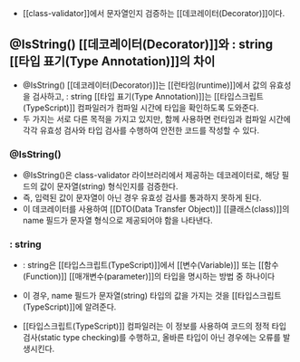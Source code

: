 - [[class-validator]]에서 문자열인지 검증하는 [[데코레이터(Decorator)]]이다.


## @IsString() [[데코레이터(Decorator)]]와 : string [[타입 표기(Type Annotation)]]의 차이

- @IsString() [[데코레이터(Decorator)]]는 [[런타임(runtime)]]에서 값의 유효성을 검사하고, : string [[타입 표기(Type Annotation)]]는  [[타입스크립트(TypeScript)]] 컴파일러가 컴파일 시간에 타입을 확인하도록 도와준다.
- 두 가지는 서로 다른 목적을 가지고 있지만, 함께 사용하면 런타임과 컴파일 시간에 각각 유효성 검사와 타입 검사를 수행하여 안전한 코드를 작성할 수 있다.

### @IsString()

- @IsString()은 class-validator 라이브러리에서 제공하는 데코레이터로, 해당 필드의 값이 문자열(string) 형식인지를 검증한다. 
- 즉, 입력된 값이 문자열이 아닌 경우 유효성 검사를 통과하지 못하게 된다.
- 이 데코레이터를 사용하여 [[DTO(Data Transfer Object)]] [[클래스(class)]]의 name 필드가 문자열 형식으로 제공되어야 함을 나타낸다.

### : string
- : string은 [[타입스크립트(TypeScript)]]에서 [[변수(Variable)]] 또는 [[함수(Function)]] [[매개변수(parameter)]]의 타입을 명시하는 방법 중 하나이다

- 이 경우, name 필드가 문자열(string) 타입의 값을 가지는 것을 [[타입스크립트(TypeScript)]]에 알려준다.
- [[타입스크립트(TypeScript)]] 컴파일러는 이 정보를 사용하여 코드의 정적 타입 검사(static type checking)를 수행하고, 올바른 타입이 아닌 경우에는 오류를 발생시킨다.

